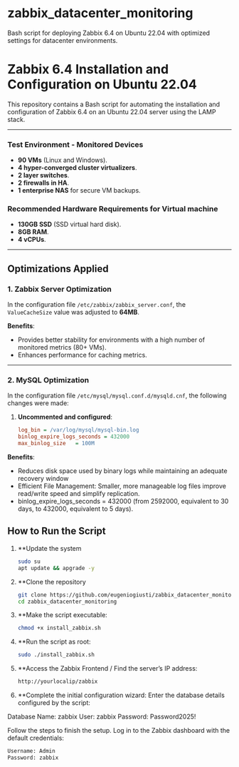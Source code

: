 # zabbix_datacenter_monitoring
Bash script for deploying Zabbix 6.4 on Ubuntu 22.04 with optimized settings for datacenter environments.

# Zabbix 6.4 Installation and Configuration on Ubuntu 22.04

This repository contains a Bash script for automating the installation and configuration of Zabbix 6.4 on an Ubuntu 22.04 server using the LAMP stack.

---

### **Test Environment - Monitored Devices**
- **90 VMs** (Linux and Windows).
- **4 hyper-converged cluster virtualizers**.
- **2 layer switches**.
- **2 firewalls in HA**.
- **1 enterprise NAS** for secure VM backups.

### **Recommended Hardware Requirements for Virtual machine**
- **130GB SSD** (SSD virtual hard disk).
- **8GB RAM**.
- **4 vCPUs**.

---

## **Optimizations Applied**

### **1. Zabbix Server Optimization**
In the configuration file `/etc/zabbix/zabbix_server.conf`, the `ValueCacheSize` value was adjusted to **64MB**.  

**Benefits**:
- Provides better stability for environments with a high number of monitored metrics (80+ VMs).
- Enhances performance for caching metrics.

---

### **2. MySQL Optimization**
In the configuration file `/etc/mysql/mysql.conf.d/mysqld.cnf`, the following changes were made:  
1. **Uncommented and configured**:  
   ```ini
   log_bin = /var/log/mysql/mysql-bin.log
   binlog_expire_logs_seconds = 432000
   max_binlog_size   = 100M
   
**Benefits**:
- Reduces disk space used by binary logs while maintaining an adequate recovery window
- Efficient File Management: Smaller, more manageable log files improve read/write speed and simplify replication.
- binlog_expire_logs_seconds = 432000 (from 2592000, equivalent to 30 days, to 432000, equivalent to 5 days).


## How to Run the Script

1. **Update the system
   ```bash
   sudo su
   apt update && apgrade -y

2. **Clone the repository
   ```bash
   git clone https://github.com/eugeniogiusti/zabbix_datacenter_monitoring.git
   cd zabbix_datacenter_monitoring


3. **Make the script executable:
   ```bash
   chmod +x install_zabbix.sh


4. **Run the script as root:
   ```bash
   sudo ./install_zabbix.sh


5. **Access the Zabbix Frontend / Find the server’s IP address:
   ```bash
   http://yourlocalip/zabbix


6. **Complete the initial configuration wizard:
Enter the database details configured by the script:

Database Name: zabbix
User: zabbix
Password: Password2025!

Follow the steps to finish the setup.
Log in to the Zabbix dashboard with the default credentials:

   ```bash
   Username: Admin
   Password: zabbix
